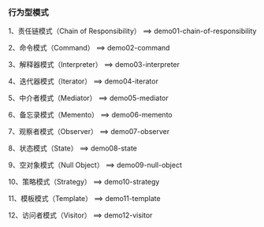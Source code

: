 ### 行为型模式

1、责任链模式（Chain of Responsibility） ==> demo01-chain-of-responsibility

2、命令模式（Command） ==> demo02-command

3、解释器模式（Interpreter） ==> demo03-interpreter

4、迭代器模式（Iterator） ==> demo04-iterator

5、中介者模式（Mediator） ==> demo05-mediator

6、备忘录模式（Memento） ==> demo06-memento

7、观察者模式（Observer） ==> demo07-observer

8、状态模式（State） ==> demo08-state

9、空对象模式（Null Object） ==> demo09-null-object

10、策略模式（Strategy） ==> demo10-strategy

11、模板模式（Template） ==> demo11-template

12、访问者模式（Visitor） ==> demo12-visitor